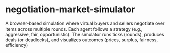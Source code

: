 # negotiation-market-simulator
A browser-based simulation where virtual buyers and sellers negotiate over items across multiple rounds. Each agent follows a strategy (e.g., aggressive, fair, opportunistic). The simulator runs ticks (rounds), produces deals (or deadlocks), and visualizes outcomes (prices, surplus, fairness, efficiency)
